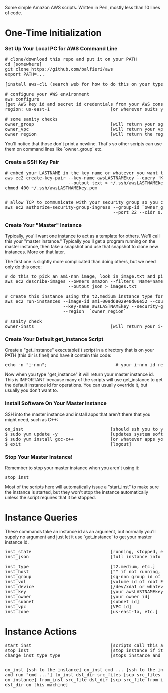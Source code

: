 Some simple Amazon AWS scripts.  Written in Perl, mostly less than 10 lines of code.

<h1>One-Time Initialization</h1>

<h3>Set Up Your Local PC for AWS Command Line</h3>

<pre>
# clone/download this repo and put it on your PATH
cd [somewhere]
git clone https://github.com/balfieri/aws
export PATH=...

[install aws-cli (search web for how to do this on your type of PC)]

# configure your AWS environment
aws configure                           
[get AWS key id and secret id credentials from your AWS console and type them in when prompted]
region: us-east-1                       [or wherever suits you]

# some sanity checks
owner_group                             [will return your sg-nnn security group id]
owner_vpc                               [will return your vpc-nnn VPC id]
owner_region                            [will return the region you specified above]
</pre>

<p>You'll notice that those don't print a newline.  That's so other scripts can use them on command lines like `owner_group` etc.</p>

<h3>Create a SSH Key Pair</h3>

<p>
<pre>
# embed your LASTNAME in the key name or whatever you want to call it to make it unique
aws ec2 create-key-pair --key-name awsLASTNAMEkey --query 'KeyMaterial' \
                        --output text > ~/.ssh/awsLASTNAMEkey.pem
chmod 400 ~/.ssh/awsLASTNAMEkey.pem
</pre>

<pre>

# allow TCP to communicate with your security group so you can ssh in etc.
aws ec2 authorize-security-group-ingress --group-id `owner_group` --protocol tcp \
                                         --port 22 --cidr 0.0.0.0/0 --region `owner_region`
</pre>

<h3>Create Your "Master" Instance</h3>

<p>
Typically, you'll want one instance to act as a template for others.  We'll call this your "master instance."
Typically you'll get a program running on the master instance, then take a snapshot and use that snapshot to clone new instances.
More on that later.
</p>

<p>
The first one is slightly more complicated than doing others, but we need only do this once:
</p>

<pre>
# do this to pick an ami-nnn image, look in image.txt and pick one that suits you
aws ec2 describe-images --owners amazon --filters 'Name=name,Values=amzn2-ami-hvm-2.Values=available' \
                        --output json > images.txt

# create this instance using the t2.medium instance type for starters
aws ec2 run-instances --image-id ami-009d6802948d06e52 --count 1 --instance-type t2.medium \
                      --key-name awsLASTNAMEkey --security-group-ids `owner_group` \
                      --region  `owner_region`

# sanity check
owner-insts                             [will return your i-nnn instance id]
</pre>

<h3>Create Your Default get_instance Script</h3>

<p>
Create a "get_instance" executable(!) script in a directory that is on your PATH (this dir is fine!) and have it contain this code:</p>

<pre>
echo -n "i-nnn";                          # your i-nnn id returned by owner-insts
</pre>

<p>
Now when you type "get_instance" it will return your master instance id.
This is IMPORTANT because many of the scripts will use get_instance to get the
default instance id for operations.  You can usually override it, but usually you don't want to.
</p>

<h3>Install Software On Your Master Instance</h3>

<p>
SSH into the master instance and install apps that aren't there that you might need, such as C++:
</p>

<pre>
on_inst                                 [should ssh you to your master instance]
$ sudo yum update -y                    [updates system software]
$ sudo yum install gcc-c++              [or whatever apps you want]
$ exit                                  [logout]
</pre>

<h3>Stop Your Master Instance!</h3>

<p>Remember to stop your master instance when you aren't using it:</p>

<pre>
stop_inst
</pre>

<p>
Most of the scripts here will automatically issue a "start_inst" to make sure the instance is
started, but they won't stop the instance automatically unless the script requires that
it be stopped.</p>

<h1>Instance Queries</h1>

<p>
These commands take an instance id as an argument, but normally you'll supply no argument and
just let it use `get_instance` to get your master instance id.</p>

<pre>
inst_state                              [running, stopped, etc.]
inst_json                               [full instance info in JSON format]
 
inst_type                               [t2.medium, etc.]
inst_host                               ["" if not running, else the hostname it's running on]
inst_group                              [sg-nnn group id of instance]
inst_vol                                [volume id of root EBS root volume]
inst_device                             [/dev/xda1 or whatever root mount point]
inst_key                                [your awsLASTNAMEkey name]
inst_owner                              [your owner id]
inst_subnet                             [subnet id]
inst_vpc                                [VPC id]
inst_zone                               [us-east-1a, etc.]
</pre>

<h1>Instance Actions</h1>

<p></p>
<pre>
start_inst                              [scripts call this automatically, so don't need to manually]
stop_inst                               [stop instance if it's running]
change_inst_type type                   [stops instance and changes its type (t2.medium, etc.)]
                           
on_inst                                 [ssh to the instance]
on_inst cmd ...                         [ssh to the instance and run "cmd ..."]
to_inst dst_dir src_files               [scp src_files to dst_dir on instance]
from_inst src_file dst_dir              [scp src_file from instance to dst_dir on this machine]
</pre>

